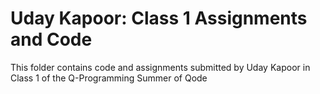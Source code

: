# Uday Kapoor: Class 1 Assignments and Code
This folder contains code and assignments submitted by Uday Kapoor in Class 1 of the Q-Programming Summer of Qode